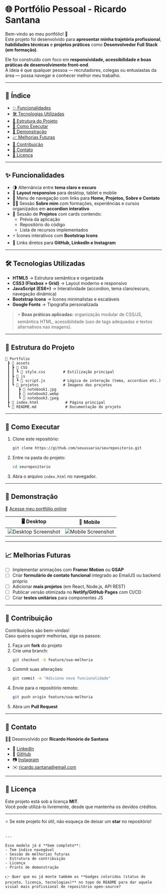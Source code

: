 # 🌐 Portfólio Pessoal - Ricardo Santana

Bem-vindo ao meu portfólio! 🚀  
Este projeto foi desenvolvido para **apresentar minha trajetória profissional**, **habilidades técnicas** e **projetos práticos** como **Desenvolvedor Full Stack (em formação)**.  

Ele foi construído com foco em **responsividade, acessibilidade e boas práticas de desenvolvimento front-end**.  
A ideia é que qualquer pessoa — recrutadores, colegas ou entusiastas da área — possa navegar e conhecer melhor meu trabalho.

---

## 📌 Índice

- [✨ Funcionalidades](#-funcionalidades)
- [🛠️ Tecnologias Utilizadas](#️-tecnologias-utilizadas)
- [📂 Estrutura do Projeto](#-estrutura-do-projeto)
- [🚀 Como Executar](#-como-executar)
- [📸 Demonstração](#-demonstração)
- [📈 Melhorias Futuras](#-melhorias-futuras)
- [🤝 Contribuição](#-contribuição)
- [📧 Contato](#-contato)
- [📄 Licença](#-licença)

---

## ✨ Funcionalidades

- 🌗 Alternância entre **tema claro e escuro**  
- 📱 **Layout responsivo** para desktop, tablet e mobile  
- 📌 Menu de navegação com links para **Home, Projetos, Sobre e Contato**  
- 🧑‍💻 Sessão **Sobre mim** com formações, experiências e cursos organizados em **accordion interativo**  
- 💼 Sessão de **Projetos** com cards contendo:
  - Prévia da aplicação  
  - Repositório do código  
  - Lista de recursos implementados  
- ⚡ Ícones interativos com **Bootstrap Icons**  
- 🔗 Links diretos para **GitHub, LinkedIn e Instagram**

---

## 🛠️ Tecnologias Utilizadas

- **HTML5** → Estrutura semântica e organizada  
- **CSS3 (Flexbox + Grid)** → Layout moderno e responsivo  
- **JavaScript (ES6+)** → Interatividade (accordion, tema claro/escuro, navegação dinâmica)  
- **Bootstrap Icons** → Ícones minimalistas e escaláveis  
- **Google Fonts** → Tipografia personalizada  

> ⚡ **Boas práticas aplicadas:** organização modular de CSS/JS, semântica HTML, acessibilidade (uso de tags adequadas e textos alternativos nas imagens).

---

## 📂 Estrutura do Projeto

```
📁 Portfolio
 ┣ 📂 assets
 ┃ ┣ 📂 CSS
 ┃ ┃ ┗ 📜 style.css        # Estilização principal
 ┃ ┣ 📂 js
 ┃ ┃ ┗ 📜 script.js        # Lógica de interação (tema, accordion etc.)
 ┃ ┗ 📂 projetos           # Imagens dos projetos
 ┃    ┣ 📜 notebook1.jpg
 ┃    ┣ 📜 notebook2.webp
 ┃    ┗ 📜 notebook3.jpeg
 ┣ 📜 index.html            # Página principal
 ┗ 📜 README.md             # Documentação do projeto
```

---

## 🚀 Como Executar

1. Clone este repositório:
   ```bash
   git clone https://github.com/seuusuario/seurepositorio.git
   ```

2. Entre na pasta do projeto:
   ```bash
   cd seurepositorio
   ```

3. Abra o arquivo `index.html` no navegador.

---

## 📸 Demonstração

🔗 [Acesse meu portfólio online](https://seu-link-github-pages-ou-netlify)  

| 🖥️ Desktop | 📱 Mobile |
|------------|-----------|
| ![Desktop Screenshot](assets/projetos/notebook1.jpg) | ![Mobile Screenshot](assets/projetos/notbook3.jpeg) |

---

## 📈 Melhorias Futuras

- [ ] Implementar animações com **Framer Motion** ou **GSAP**  
- [ ] Criar **formulário de contato funcional** integrado ao EmailJS ou backend próprio  
- [ ] Adicionar **mais projetos** (em React, Node.js, API REST)  
- [ ] Publicar versão otimizada no **Netlify/GitHub Pages** com CI/CD  
- [ ] Criar **testes unitários** para componentes JS  

---

## 🤝 Contribuição

Contribuições são bem-vindas!  
Caso queira sugerir melhorias, siga os passos:

1. Faça um **fork** do projeto  
2. Crie uma branch:  
   ```bash
   git checkout -b feature/sua-melhoria
   ```
3. Commit suas alterações:  
   ```bash
   git commit -m "Adiciona nova funcionalidade"
   ```
4. Envie para o repositório remoto:  
   ```bash
   git push origin feature/sua-melhoria
   ```
5. Abra um **Pull Request**

---

## 📧 Contato

👨‍💻 Desenvolvido por **Ricardo Honório de Santana**  

- 💼 [LinkedIn](https://www.linkedin.com/in/ricardo-hon%C3%B3rio-de-santana-630a9493/)  
- 🐙 [GitHub](https://github.com/santanar2)  
- 📷 [Instagram](https://www.instagram.com/)  
- ✉️ ricardo.santana@email.com  

---

## 📄 Licença

Este projeto está sob a licença **MIT**.  
Você pode utilizá-lo livremente, desde que mantenha os devidos créditos.  

---
⭐ Se este projeto foi útil, não esqueça de deixar um **star** no repositório!
```

---

Esse modelo já é **bem completo**:  
- Tem índice navegável  
- Sessão de melhorias futuras  
- Estrutura de contribuição  
- Licença  
- Prints de demonstração  

👉 Quer que eu já monte também os **badges coloridos (status do projeto, licença, tecnologias)** no topo do README para dar aquele visual mais profissional de repositório open-source?
